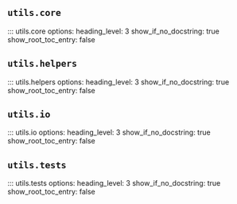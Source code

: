 ## `utils.core`
::: utils.core
    options:
        heading_level: 3
        show_if_no_docstring: true
        show_root_toc_entry: false

## `utils.helpers`
::: utils.helpers
    options:
        heading_level: 3
        show_if_no_docstring: true
        show_root_toc_entry: false

## `utils.io`
::: utils.io
    options:
        heading_level: 3
        show_if_no_docstring: true
        show_root_toc_entry: false

## `utils.tests`
::: utils.tests
    options:
        heading_level: 3
        show_if_no_docstring: true
        show_root_toc_entry: false
